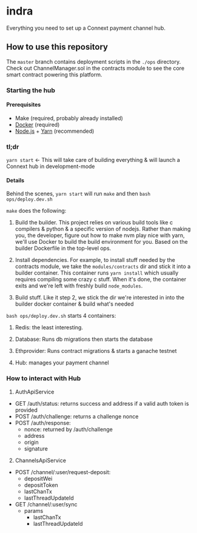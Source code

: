 # indra

Everything you need to set up a Connext payment channel hub.

## How to use this repository

The `master` branch contains deployment scripts in the `./ops` directory. Check out ChannelManager.sol in the contracts module to see the core smart contract powering this platform.

### Starting the hub

#### Prerequisites

- Make (required, probably already installed)
- [Docker](https://www.docker.com/) (required)
- [Node.js](https://nodejs.org/en/) + [Yarn](https://yarnpkg.com/lang/en/docs/install/#mac-stable) (recommended)

### tl;dr

`yarn start` <- This will take care of building everything & will launch a Connext hub in development-mode

#### Details

Behind the scenes, `yarn start` will run `make` and then `bash ops/deploy.dev.sh`

`make` does the following:

1. Build the builder. This project relies on various build tools like c compilers & python & a specific version of nodejs. Rather than making you, the developer, figure out how to make nvm play nice with yarn, we'll use Docker to build the build environment for you. Based on the builder Dockerfile in the top-level ops.

2. Install dependencies. For example, to install stuff needed by the contracts module, we take the `modules/contracts` dir and stick it into a builder container. This container runs `yarn install` which usually requires compiling some crazy c stuff. When it's done, the container exits and we're left with freshly build `node_modules`.

3. Build stuff. Like it step 2, we stick the dir we're interested in into the builder docker container & build what's needed

`bash ops/deploy.dev.sh` starts 4 containers:

1. Redis: the least interesting.

2. Database: Runs db migrations then starts the database

3. Ethprovider: Runs contract migrations & starts a ganache testnet

4. Hub: manages your payment channel

### How to interact with Hub

 1. AuthApiService
  - GET /auth/status: returns success and address if a valid auth token is provided
  - POST /auth/challenge: returns a challenge nonce
  - POST /auth/response: 
    - nonce: returned by /auth/challenge
    - address
    - origin
    - signature

 2. ChannelsApiService
  - POST /channel/:user/request-deposit: 
    - depositWei
    - depositToken
    - lastChanTx
    - lastThreadUpdateId
  - GET /channel/:user/sync
    - params
      - lastChanTx
      - lastThreadUpdateId
